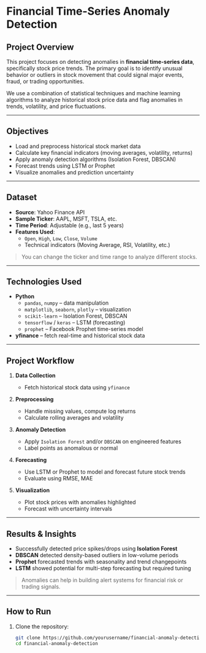 #  Financial Time-Series Anomaly Detection

##  Project Overview

This project focuses on detecting anomalies in **financial time-series data**, specifically stock price trends. The primary goal is to identify unusual behavior or outliers in stock movement that could signal major events, fraud, or trading opportunities.

We use a combination of statistical techniques and machine learning algorithms to analyze historical stock price data and flag anomalies in trends, volatility, and price fluctuations.

---

##  Objectives

- Load and preprocess historical stock market data
- Calculate key financial indicators (moving averages, volatility, returns)
- Apply anomaly detection algorithms (Isolation Forest, DBSCAN)
- Forecast trends using LSTM or Prophet
- Visualize anomalies and prediction uncertainty

---

##  Dataset

- **Source**: Yahoo Finance API
- **Sample Ticker**: AAPL, MSFT, TSLA, etc.
- **Time Period**: Adjustable (e.g., last 5 years)
- **Features Used**:
  - `Open`, `High`, `Low`, `Close`, `Volume`
  - Technical indicators (Moving Average, RSI, Volatility, etc.)

> You can change the ticker and time range to analyze different stocks.

---

##  Technologies Used

- **Python**
  - `pandas`, `numpy` – data manipulation
  - `matplotlib`, `seaborn`, `plotly` – visualization
  - `scikit-learn` – Isolation Forest, DBSCAN
  - `tensorflow` / `keras` – LSTM (forecasting)
  - `prophet` – Facebook Prophet time-series model
- **yfinance** – fetch real-time and historical stock data

---

##  Project Workflow

1. **Data Collection**
   - Fetch historical stock data using `yfinance`

2. **Preprocessing**
   - Handle missing values, compute log returns
   - Calculate rolling averages and volatility

3. **Anomaly Detection**
   - Apply `Isolation Forest` and/or `DBSCAN` on engineered features
   - Label points as anomalous or normal

4. **Forecasting**
   - Use LSTM or Prophet to model and forecast future stock trends
   - Evaluate using RMSE, MAE

5. **Visualization**
   - Plot stock prices with anomalies highlighted
   - Forecast with uncertainty intervals

---

##  Results & Insights

- Successfully detected price spikes/drops using **Isolation Forest**
- **DBSCAN** detected density-based outliers in low-volume periods
- **Prophet** forecasted trends with seasonality and trend changepoints
- **LSTM** showed potential for multi-step forecasting but required tuning

> Anomalies can help in building alert systems for financial risk or trading signals.

---

##  How to Run

1. Clone the repository:
   ```bash
   git clone https://github.com/yourusername/financial-anomaly-detection.git
   cd financial-anomaly-detection
